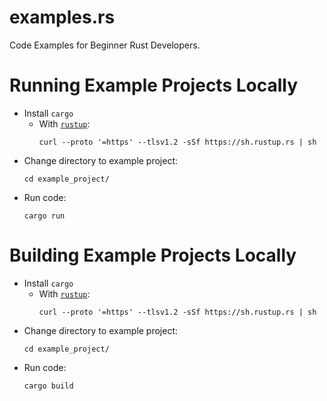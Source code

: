 # examples.rs
Code Examples for Beginner Rust Developers.

# Running Example Projects Locally
- Install `cargo`
    - With [`rustup`](https://rustup.rs/):
        ```shell
        curl --proto '=https' --tlsv1.2 -sSf https://sh.rustup.rs | sh
        ```
- Change directory to example project:
    ```shell
    cd example_project/
    ```
- Run code:
    ```
    cargo run
    ```

# Building Example Projects Locally
- Install `cargo`
    - With [`rustup`](https://rustup.rs/):
        ```shell
        curl --proto '=https' --tlsv1.2 -sSf https://sh.rustup.rs | sh
        ```
- Change directory to example project:
    ```shell
    cd example_project/
    ```
- Run code:
    ```
    cargo build
    ```